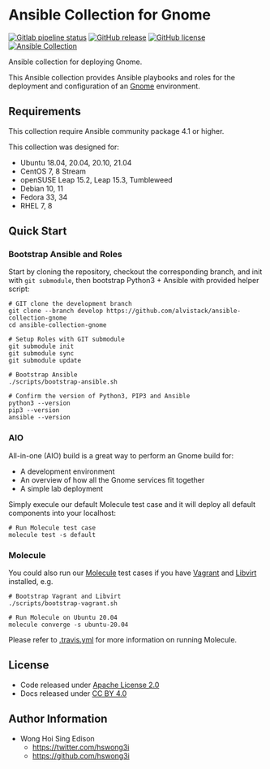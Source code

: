 # Ansible Collection for Gnome

[![Gitlab pipeline status](https://img.shields.io/gitlab/pipeline/alvistack/ansible-collection-gnome/master)](https://gitlab.com/alvistack/ansible-collection-gnome/-/pipelines)
[![GitHub release](https://img.shields.io/github/release/alvistack/ansible-collection-gnome.svg)](https://github.com/alvistack/ansible-collection-gnome/releases)
[![GitHub license](https://img.shields.io/github/license/alvistack/ansible-collection-gnome.svg)](https://github.com/alvistack/ansible-collection-gnome/blob/master/LICENSE)
[![Ansible Collection](https://img.shields.io/badge/galaxy-alvistack.gnome-blue.svg)](https://galaxy.ansible.com/alvistack/gnome)

Ansible collection for deploying Gnome.

This Ansible collection provides Ansible playbooks and roles for the deployment and configuration of an [Gnome](https://www.gnome.org/) environment.

## Requirements

This collection require Ansible community package 4.1 or higher.

This collection was designed for:

  - Ubuntu 18.04, 20.04, 20.10, 21.04
  - CentOS 7, 8 Stream
  - openSUSE Leap 15.2, Leap 15.3, Tumbleweed
  - Debian 10, 11
  - Fedora 33, 34
  - RHEL 7, 8

## Quick Start

### Bootstrap Ansible and Roles

Start by cloning the repository, checkout the corresponding branch, and init with `git submodule`, then bootstrap Python3 + Ansible with provided helper script:

    # GIT clone the development branch
    git clone --branch develop https://github.com/alvistack/ansible-collection-gnome
    cd ansible-collection-gnome
    
    # Setup Roles with GIT submodule
    git submodule init
    git submodule sync
    git submodule update
    
    # Bootstrap Ansible
    ./scripts/bootstrap-ansible.sh
    
    # Confirm the version of Python3, PIP3 and Ansible
    python3 --version
    pip3 --version
    ansible --version

### AIO

All-in-one (AIO) build is a great way to perform an Gnome build for:

  - A development environment
  - An overview of how all the Gnome services fit together
  - A simple lab deployment

Simply execule our default Molecule test case and it will deploy all default components into your localhost:

    # Run Molecule test case
    molecule test -s default

### Molecule

You could also run our [Molecule](https://molecule.readthedocs.io/en/stable/) test cases if you have [Vagrant](https://www.vagrantup.com/) and [Libvirt](https://libvirt.org/) installed, e.g.

    # Bootstrap Vagrant and Libvirt
    ./scripts/bootstrap-vagrant.sh
    
    # Run Molecule on Ubuntu 20.04
    molecule converge -s ubuntu-20.04

Please refer to [.travis.yml](.travis.yml) for more information on running Molecule.

## License

  - Code released under [Apache License 2.0](LICENSE)
  - Docs released under [CC BY 4.0](http://creativecommons.org/licenses/by/4.0/)

## Author Information

  - Wong Hoi Sing Edison
      - <https://twitter.com/hswong3i>
      - <https://github.com/hswong3i>
